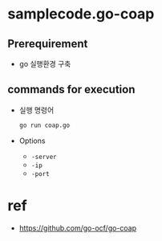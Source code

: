 # samplecode.go-coap

## Prerequirement

- go 실행환경 구축

## commands for execution

- 실행 명령어 

  ```bash
  go run coap.go
  ```

- Options

  - `-server`
  - `-ip`
  - `-port`

# ref
- https://github.com/go-ocf/go-coap